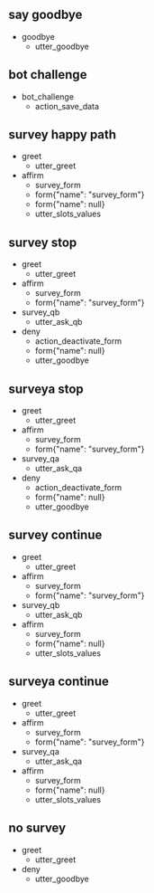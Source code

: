 ## say goodbye
* goodbye
  - utter_goodbye


## bot challenge
* bot_challenge
  - action_save_data
  
  
## survey happy path
* greet
    - utter_greet
* affirm
    - survey_form
    - form{"name": "survey_form"}
    - form{"name": null}
    - utter_slots_values	
 	

## survey stop
* greet
    - utter_greet
* affirm
    - survey_form
    - form{"name": "survey_form"}	
* survey_qb
    - utter_ask_qb
* deny
    - action_deactivate_form
    - form{"name": null}
    - utter_goodbye
	
## surveya stop
* greet
    - utter_greet
* affirm
    - survey_form
    - form{"name": "survey_form"}	
* survey_qa
    - utter_ask_qa
* deny
    - action_deactivate_form
    - form{"name": null}
    - utter_goodbye	

## survey continue
* greet
    - utter_greet
* affirm
    - survey_form
    - form{"name": "survey_form"}
* survey_qb
    - utter_ask_qb
* affirm
    - survey_form
    - form{"name": null}
    - utter_slots_values
	
## surveya continue
* greet
    - utter_greet
* affirm
    - survey_form
    - form{"name": "survey_form"}
* survey_qa
    - utter_ask_qa
* affirm
    - survey_form
    - form{"name": null}
    - utter_slots_values	

## no survey
* greet
    - utter_greet
* deny
    - utter_goodbye